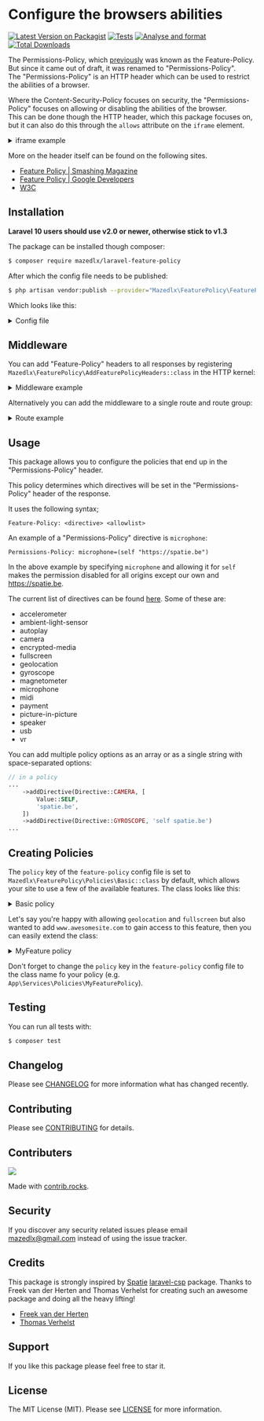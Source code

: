 # Configure the browsers abilities

[![Latest Version on Packagist](https://img.shields.io/packagist/v/mazedlx/laravel-feature-policy.svg?style=flat-square)](https://packagist.org/packages/mazedlx/laravel-feature.policy)
[![Tests](https://github.com/mazedlx/laravel-feature-policy/actions/workflows/test.yml/badge.svg)](https://github.com/mazedlx/laravel-feature-policy/actions/workflows/test.yml)
[![Analyse and format](https://github.com/mazedlx/laravel-feature-policy/actions/workflows/code-quality.yml/badge.svg)](https://github.com/mazedlx/laravel-feature-policy/actions/workflows/code-quality.yml)
[![Total Downloads](https://img.shields.io/packagist/dt/mazedlx/laravel-feature-policy.svg?style=flat-square)](https://packagist.org/packages/mazedlx/laravel-feature-policy)


The Permissions-Policy, which [previously](https://docs.w3cub.com/http/headers/feature-policy) was known as the Feature-Policy.
But since it came out of draft, it was renamed to "Permissions-Policy".  
The "Permissions-Policy" is an HTTP header which can be used to restrict the abilities of a browser.

Where the Content-Security-Policy focuses on security, the "Permissions-Policy" focuses on allowing or disabling the abilities of the browser.  
This can be done though the HTTP header, which this package focuses on, but it can also do this through the `allows` attribute on the `iframe` element.

<details>
<summary>iframe example</summary>

```html
<iframe width="643" height="360" frameborder="0" allow="autoplay; fullscreen" allowfullscreen></iframe>
```

</details>

More on the header itself can be found on the following sites.
- [Feature Policy | Smashing Magazine](https://www.smashingmagazine.com/2018/12/feature-policy/)
- [Feature Policy | Google Developers](https://developer.chrome.com/blog/feature-policy/)
- [W3C](https://www.w3.org/TR/permissions-policy/)

## Installation

**Laravel 10 users should use v2.0 or newer, otherwise stick to v1.3**

The package can be installed though composer:
```bash
$ composer require mazedlx/laravel-feature-policy
```
After which the config file needs to be published:
```bash
$ php artisan vendor:publish --provider="Mazedlx\FeaturePolicy\FeaturePolicyServiceProvider" --tag="config"
```

Which looks like this:
<details>
<summary>Config file</summary>

```php
<?php

return [
    /*
     * A policy will determine which "Permissions-Policy" headers will be set.
     * A valid policy extends `Mazedlx\FeaturePolicy\Policies\Policy`
     */
    'policy' => Mazedlx\FeaturePolicy\Policies\Basic::class,

    /*
     * "Feature-Policy" headers will only be added if this is set to true
     */
    'enabled' => env('FPH_ENABLED', true),
];
```
</details>

## Middleware

You can add "Feature-Policy" headers to all responses by registering `Mazedlx\FeaturePolicy\AddFeaturePolicyHeaders::class` in the HTTP kernel:
<details>
<summary>Middleware example</summary>

```php
// app/Http/Kernel.php

...

protected $middlewareGroups = [
    'web' => [
        ...
        \Mazedlx\FeaturePolicy\AddFeaturePolicyHeaders::class,
    ]
];
```
</details>

Alternatively you can add the middleware to a single route and route group:
<details>
<summary>Route example</summary>

```php
// in a routes file
use App\Http\Controllers\HomeController;
use Mazedlx\FeaturePolicy\AddFeaturePolicyHeaders;

Route::get('/home', HomeController::class)
    ->middleware(AddFeaturePolicyHeaders::class);
```

You could even pass a policy as a parameter and override the policy specified in the config file:

```php
// in a routes file
use App\Http\Controllers\HomeController;
use Mazedlx\FeaturePolicy\AddFeaturePolicyHeaders;

Route::get('/home', HomeController::class)
    ->middleware(AddFeaturePolicyHeaders::class . ':' . MyFeaturePolicy::class);
```
</details>

## Usage

This package allows you to configure the policies that end up in the "Permissions-Policy" header. 

This policy determines which directives will be set in the "Permissions-Policy" header of the response.

It uses the following syntax;
```text
Feature-Policy: <directive> <allowlist>
```

An example of a "Permissions-Policy" directive is `microphone`:

`Permissions-Policy: microphone=(self "https://spatie.be")`

In the above example by specifying `microphone` and allowing it for `self` makes the permission disabled for all origins except our own and https://spatie.be.

The current list of directives can be found [here](https://github.com/w3c/webappsec-permissions-policy/blob/main/features.md).
Some of these are:
- accelerometer
- ambient-light-sensor
- autoplay
- camera
- encrypted-media
- fullscreen
- geolocation
- gyroscope
- magnetometer
- microphone
- midi
- payment
- picture-in-picture
- speaker
- usb
- vr

You can add multiple policy options as an array or as a single string with space-separated options:

```php
// in a policy
...
    ->addDirective(Directive::CAMERA, [
        Value::SELF,
        'spatie.be',
    ])
    ->addDirective(Directive::GYROSCOPE, 'self spatie.be')
...
```

## Creating Policies

The `policy` key of the `feature-policy` config file is set to `Mazedlx\FeaturePolicy\Policies\Basic::class` by default, which allows your site to use a few of the available features. The class looks like this:

<details>
<summary>Basic policy</summary>

```php
<?php

namespace Mazedlx\FeaturePolicy\Policies;

use Mazedlx\FeaturePolicy\Value;
use Mazedlx\FeaturePolicy\Directive;

class Basic extends Policy
{
    public function configure()
    {
        $this->addDirective(Directive::GEOLOCATION, Value::SELF)
            ->addDirective(Directive::FULLSCREEN, Value::SELF);
    }
}
```

</details>

Let's say you're happy with allowing `geolocation` and `fullscreen` but also wanted to add `www.awesomesite.com` to gain access to this feature, then you can easily extend the class:

<details>
<summary>MyFeature policy</summary>

```php
<?php

namespace App\Services\FeaturePolicy\Policies;

use Mazedlx\FeaturePolicy\Directive;
use Mazedlx\FeaturePolicy\Policies\Basic;

class MyFeaturePolicy extends Basic
{
    public function configure()
    {
        parent::configure();

        $this->addDirective(Directive::GEOLOCATION, 'www.awesomesite.com')
            ->addDirective(Directive::FULLSCREEN, 'www.awesomesite.com');
    }
}
```
</details>

Don't forget to change the `policy` key in the `feature-policy` config file to the class name fo your policy (e.g. `App\Services\Policies\MyFeaturePolicy`).

## Testing

You can run all tests with:

```bash
$ composer test
```

## Changelog
Please see [CHANGELOG](https://github.com/mazedlx/laravel-feature-policy/blob/main/CHANGELOG.md) for more information what has changed recently.

## Contributing
Please see [CONTRIBUTING](https://github.com/mazedlx/laravel-feature-policy/blob/main/CONTRIBUTING.md) for details.

## Contributers
<a href="https://github.com/mazedlx/laravel-feature-policy/graphs/contributors">
  <img src="https://contrib.rocks/image?repo=mazedlx/laravel-feature-policy" />
</a>

Made with [contrib.rocks](https://contrib.rocks).

## Security
If you discover any security related issues please email mazedlx@gmail.com instead of using the issue tracker.

## Credits
This package is strongly inspired by [Spatie](https://spatie.be) [laravel-csp](https://github.com/spatie/laravel-csp) package.
Thanks to Freek van der Herten and Thomas Verhelst for creating such an awesome package and doing all the heavy lifting!

- [Freek van der Herten](https://github.com/freekmurze)
- [Thomas Verhelst](https://github.com/TVke)

## Support
If you like this package please feel free to star it.

## License
The MIT License (MIT). Please see [LICENSE](https://github.com/mazedlx/laravel-feature-policy/blob/main/LICENSE.md) for more information.
